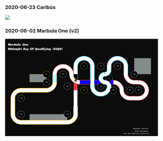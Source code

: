 ### 2020-06-23 Caribús

![](2020-06-23/img/)

### 2020-06-02 Marbula One (v2)

![](2020-06-02/img/marbula_one_S1Q8_2.gif)